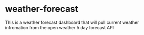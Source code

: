 # weather-forecast
This is a weather forecast dashboard that will pull current weather infromation from the open weather 5 day forecast API
